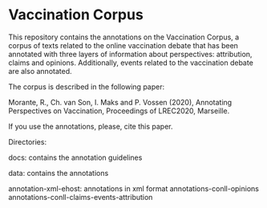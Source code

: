 # Vaccination Corpus

This repository contains the annotations on the Vaccination Corpus, a corpus of texts related to the online vaccination debate that has been annotated with three layers of information about perspectives: attribution, claims and opinions. Additionally, events related to the vaccination debate are also annotated.

The corpus is described in the following paper:

Morante, R., Ch. van Son, I. Maks and P. Vossen (2020), Annotating Perspectives on Vaccination, Proceedings of LREC2020, Marseille.

If you use the annotations, please, cite this paper.

Directories:

docs: contains the annotation guidelines

data: contains the annotations

  annotation-xml-ehost: annotations in xml format 
  annotations-conll-opinions
  annotations-conll-claims-events-attribution
  
